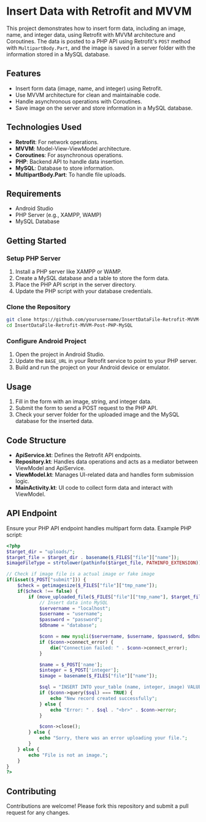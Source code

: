 # Insert Data with Retrofit and MVVM

This project demonstrates how to insert form data, including an image, name, and integer data, using Retrofit with MVVM architecture and Coroutines. The data is posted to a PHP API using Retrofit's `POST` method with `MultipartBody.Part`, and the image is saved in a server folder with the information stored in a MySQL database.

## Features

- Insert form data (image, name, and integer) using Retrofit.
- Use MVVM architecture for clean and maintainable code.
- Handle asynchronous operations with Coroutines.
- Save image on the server and store information in a MySQL database.

## Technologies Used

- **Retrofit**: For network operations.
- **MVVM**: Model-View-ViewModel architecture.
- **Coroutines**: For asynchronous operations.
- **PHP**: Backend API to handle data insertion.
- **MySQL**: Database to store information.
- **MultipartBody.Part**: To handle file uploads.

## Requirements

- Android Studio
- PHP Server (e.g., XAMPP, WAMP)
- MySQL Database

## Getting Started

### Setup PHP Server

1. Install a PHP server like XAMPP or WAMP.
2. Create a MySQL database and a table to store the form data.
3. Place the PHP API script in the server directory.
4. Update the PHP script with your database credentials.

### Clone the Repository

```bash
git clone https://github.com/yourusername/InsertDataFile-Retrofit-MVVM-Post-PHP-MySQL.git
cd InsertDataFile-Retrofit-MVVM-Post-PHP-MySQL
```

### Configure Android Project

1. Open the project in Android Studio.
2. Update the `BASE_URL` in your Retrofit service to point to your PHP server.
3. Build and run the project on your Android device or emulator.

## Usage

1. Fill in the form with an image, string, and integer data.
2. Submit the form to send a POST request to the PHP API.
3. Check your server folder for the uploaded image and the MySQL database for the inserted data.

## Code Structure

- **ApiService.kt**: Defines the Retrofit API endpoints.
- **Repository.kt**: Handles data operations and acts as a mediator between ViewModel and ApiService.
- **ViewModel.kt**: Manages UI-related data and handles form submission logic.
- **MainActivity.kt**: UI code to collect form data and interact with ViewModel.

## API Endpoint

Ensure your PHP API endpoint handles multipart form data. Example PHP script:

```php
<?php
$target_dir = "uploads/";
$target_file = $target_dir . basename($_FILES["file"]["name"]);
$imageFileType = strtolower(pathinfo($target_file, PATHINFO_EXTENSION));

// Check if image file is a actual image or fake image
if(isset($_POST["submit"])) {
    $check = getimagesize($_FILES["file"]["tmp_name"]);
    if($check !== false) {
        if (move_uploaded_file($_FILES["file"]["tmp_name"], $target_file)) {
            // Insert data into MySQL
            $servername = "localhost";
            $username = "username";
            $password = "password";
            $dbname = "database";

            $conn = new mysqli($servername, $username, $password, $dbname);
            if ($conn->connect_error) {
                die("Connection failed: " . $conn->connect_error);
            }

            $name = $_POST['name'];
            $integer = $_POST['integer'];
            $image = basename($_FILES["file"]["name"]);

            $sql = "INSERT INTO your_table (name, integer, image) VALUES ('$name', '$integer', '$image')";
            if ($conn->query($sql) === TRUE) {
                echo "New record created successfully";
            } else {
                echo "Error: " . $sql . "<br>" . $conn->error;
            }

            $conn->close();
        } else {
            echo "Sorry, there was an error uploading your file.";
        }
    } else {
        echo "File is not an image.";
    }
}
?>
```

## Contributing

Contributions are welcome! Please fork this repository and submit a pull request for any changes.
